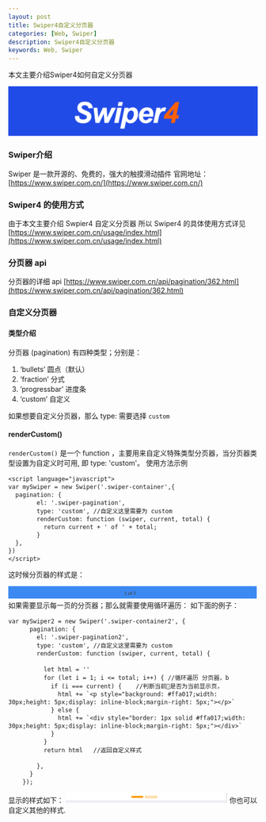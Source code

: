 ```yaml
---
layout: post
title: Swiper4自定义分页器
categories: [Web, Swiper]
description: Swiper4自定义分页器
keywords: Web, Swiper
---
```


本文主要介绍Swiper4如何自定义分页器


![](/images/posts/web/2018-02-10-01.png)
### Swiper介绍
Swiper 是一款开源的、免费的，强大的触摸滑动插件 官网地址：[https://www.swiper.com.cn/](https://www.swiper.com.cn/) 
### Swiper4 的使用方式

由于本文主要介绍 Swpier4 自定义分页器 所以 Swiper4 的具体使用方式详见 [https://www.swiper.com.cn/usage/index.html](https://www.swiper.com.cn/usage/index.html)

### 分页器 api

分页器的详细 api [https://www.swiper.com.cn/api/pagination/362.html](https://www.swiper.com.cn/api/pagination/362.html)

### 自定义分页器
#### 类型介绍
分页器 (pagination) 有四种类型；分别是：
1. ‘bullets’  圆点（默认）
2. ‘fraction’  分式 
3. ’progressbar’  进度条
4. ‘custom’ 自定义

如果想要自定义分页器，那么 type: 需要选择 `custom`

#### renderCustom()

`renderCustom()` 是一个 function ，主要用来自定义特殊类型分页器，当分页器类型设置为自定义时可用, 即 type: 'custom'。
使用方法示例
```
<script language="javascript"> 
var mySwiper = new Swiper('.swiper-container',{
  pagination: {
        el: '.swiper-pagination',
        type: 'custom', //自定义这里需要为 custom
        renderCustom: function (swiper, current, total) {
          return current + ' of ' + total;
        }
  },
})
</script>

```

这时候分页器的样式是：

![](/images/posts/web/2018-02-10-02.png)
如果需要显示每一页的分页器；那么就需要使用循环遍历：
如下面的例子：

```
var mySwiper2 = new Swiper('.swiper-container2', {
      pagination: {
        el: '.swiper-pagination2',
        type: 'custom', //自定义这里需要为 custom
        renderCustom: function (swiper, current, total) {

          let html = ''
          for (let i = 1; i <= total; i++) { //循环遍历 分页器，b
            if (i === current) {    //判断当前是否为当前显示页，
              html += `<p style="background: #ffa017;width: 30px;height: 5px;display: inline-block;margin-right: 5px;"></p>`
            } else {
              html += `<div style="border: 1px solid #ffa017;width: 30px;height: 5px;display: inline-block;margin-right: 5px;"></div>`
            }
          }
          return html   //返回自定义样式

        },
      }
    });
```
显示的样式如下：
![](/images/posts/web/2018-02-10-03.png)
你也可以自定义其他的样式.